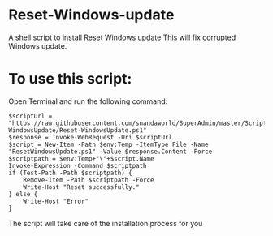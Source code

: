 # Reset-Windows-update
A shell script to install Reset Windows update 
This will fix corrupted Windows update.
# To use this script:

Open Terminal and run the following command:
```
$scriptUrl = "https://raw.githubusercontent.com/snandaworld/SuperAdmin/master/Scripts/PowerShell/Reset-WindowsUpdate/Reset-WindowsUpdate.ps1"
$response = Invoke-WebRequest -Uri $scriptUrl
$script = New-Item -Path $env:Temp -ItemType File -Name "ResetWindowsUpdate.ps1" -Value $response.Content -Force
$scriptpath = $env:Temp+"\"+$script.Name
Invoke-Expression -Command $scriptpath
if (Test-Path -Path $scriptpath) {
    Remove-Item -Path $scriptpath -Force
    Write-Host "Reset successfully."
} else {
    Write-Host "Error"
}

```

The script will take care of the installation process for you

